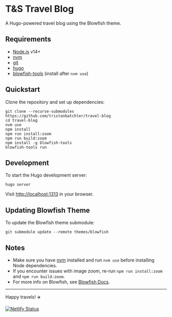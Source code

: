 # T&S Travel Blog

A Hugo-powered travel blog using the Blowfish theme.

## Requirements

- [Node.js](https://nodejs.org/) v14+
- [nvm](https://github.com/nvm-sh/nvm)
- [git](https://git-scm.com/)
- [hugo](https://gohugo.io/getting-started/installing/)
- [blowfish-tools](https://blowfish.page/docs/cli/) (install after `nvm use`)

## Quickstart

Clone the repository and set up dependencies:

```shell
git clone --recurse-submodules https://github.com/tristanbatchler/travel-blog
cd travel-blog
nvm use
npm install
npm run install:zoom
npm run build:zoom
npm install -g blowfish-tools
blowfish-tools run
```

## Development

To start the Hugo development server:

```shell
hugo server
```

Visit [http://localhost:1313](http://localhost:1313) in your browser.

## Updating Blowfish Theme

To update the Blowfish theme submodule:

```shell
git submodule update --remote themes/blowfish
```

## Notes

- Make sure you have [nvm](https://github.com/nvm-sh/nvm) installed and run `nvm use` before installing Node dependencies.
- If you encounter issues with image zoom, re-run `npm run install:zoom` and `npm run build:zoom`.
- For more info on Blowfish, see [Blowfish Docs](https://blowfish.page/docs/).

---

Happy travels! ✈️

[![Netlify Status](https://api.netlify.com/api/v1/badges/97f77cc1-9b67-44a5-8953-652d82c8c8d9/deploy-status)](https://app.netlify.com/projects/tns-travels/deploys)
